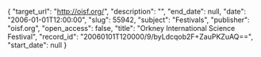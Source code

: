 {
  "target_url": "http://oisf.org/", 
  "description": "", 
  "end_date": null, 
  "date": "2006-01-01T12:00:00", 
  "slug": 55942, 
  "subject": "Festivals", 
  "publisher": "oisf.org", 
  "open_access": false, 
  "title": "Orkney International Science Festival", 
  "record_id": "20060101T120000/9/byLdcqob2F+ZauPKZuAQ==", 
  "start_date": null
}

